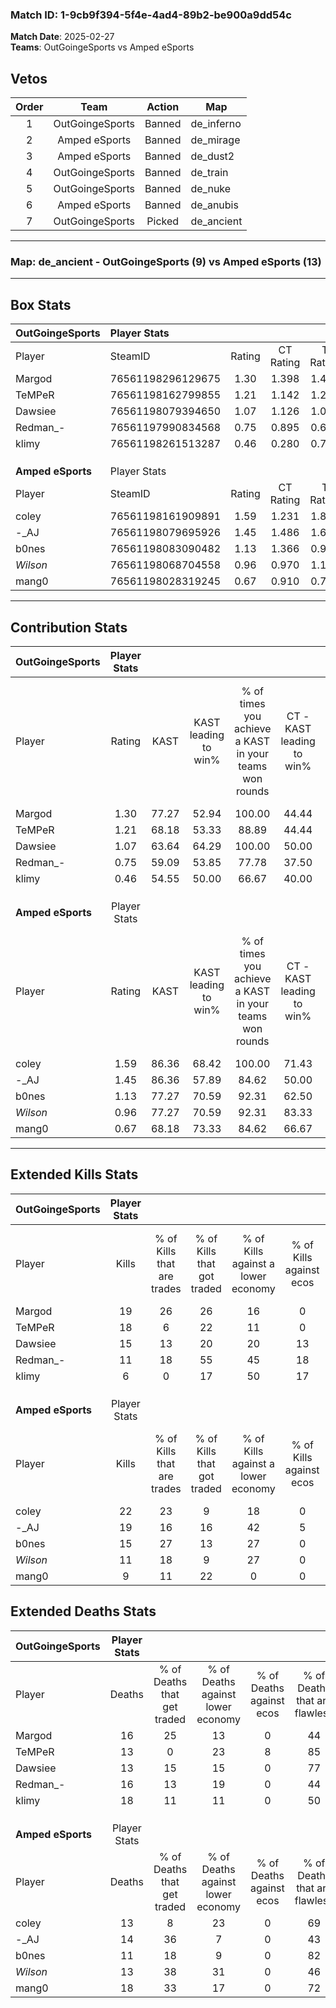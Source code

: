 ### Match ID: 1-9cb9f394-5f4e-4ad4-89b2-be900a9dd54c  
**Match Date**: 2025-02-27  
**Teams**: OutGoingeSports vs Amped eSports  

## Vetos  

| Order | Team | Action | Map |
| :---: | :--: | :----: | --- |
| 1 | OutGoingeSports | Banned | de_inferno |
| 2 | Amped eSports | Banned | de_mirage |
| 3 | Amped eSports | Banned | de_dust2 |
| 4 | OutGoingeSports | Banned | de_train |
| 5 | OutGoingeSports | Banned | de_nuke |
| 6 | Amped eSports | Banned | de_anubis |
| 7 | OutGoingeSports | Picked | de_ancient |

---  

### **Map**: de_ancient - OutGoingeSports (9) vs Amped eSports (13)  
---  

## Box Stats  

| **OutGoingeSports** | Player Stats      |        |           |          |       |       |       |         |        |      |     |
| :- | :- | :-: | :-: | :-: | :-: | :-: | :-: | :-: | :-: | :-: | :-: |
| Player              | SteamID           | Rating | CT Rating | T Rating | KAST  |  ADR  | Kills | Assists | Deaths | K/D  | HS% |
| Margod              | 76561198296129675 |  1.30  |   1.398   |  1.421   | 77.27 | 90.7  |  19   |    6    |   16   | 1.19 | 57  |
| TeMPeR              | 76561198162799855 |  1.21  |   1.142   |  1.234   | 68.18 | 75.8  |  18   |    3    |   13   | 1.38 | 66  |
| Dawsiee             | 76561198079394650 |  1.07  |   1.126   |  1.066   | 63.64 | 77.1  |  15   |    6    |   13   | 1.15 | 53  |
| Redman_-            | 76561197990834568 |  0.75  |   0.895   |  0.692   | 59.09 | 63.5  |  11   |    3    |   16   | 0.69 | 63  |
| klimy               | 76561198261513287 |  0.46  |   0.280   |  0.789   | 54.55 | 51.8  |   6   |    8    |   18   | 0.33 | 33  |
|                     |                   |        |           |          |       |       |       |         |        |      |     |
|                     |                   |        |           |          |       |       |       |         |        |      |     |
|                     |                   |        |           |          |       |       |       |         |        |      |     |
| **Amped eSports**   | Player Stats      |        |           |          |       |       |       |         |        |      |     |
| Player              | SteamID           | Rating | CT Rating | T Rating | KAST  |  ADR  | Kills | Assists | Deaths | K/D  | HS% |
| coley               | 76561198161909891 |  1.59  |   1.231   |  1.892   | 86.36 | 103.8 |  22   |    4    |   13   | 1.69 | 68  |
| -_AJ                | 76561198079695926 |  1.45  |   1.486   |  1.650   | 86.36 | 101.1 |  19   |    7    |   14   | 1.36 | 52  |
| b0nes               | 76561198083090482 |  1.13  |   1.366   |  0.985   | 77.27 | 56.4  |  15   |    1    |   11   | 1.36 | 60  |
| _Wilson_            | 76561198068704558 |  0.96  |   0.970   |  1.183   | 77.27 | 59.4  |  11   |    7    |   13   | 0.85 | 54  |
| mang0               | 76561198028319245 |  0.67  |   0.910   |  0.739   | 68.18 | 52.3  |   9   |    6    |   18   | 0.50 | 44  |
---  

## Contribution Stats  

| **OutGoingeSports** | Player Stats |       |                      |                                                        |                           |                                                             |                          |                                                            |
| :- | :-: | :-: | :-: | :-: | :-: | :-: | :-: | :-: |
| Player              |    Rating    | KAST  | KAST leading to win% | % of times you achieve a KAST in your teams won rounds | CT - KAST leading to win% | CT - % of times you achieve a KAST in your teams won rounds | T - KAST leading to win% | T - % of times you achieve a KAST in your teams won rounds |
| Margod              |     1.30     | 77.27 |        52.94         |                         100.00                         |           44.44           |                           100.00                            |          62.50           |                           100.00                           |
| TeMPeR              |     1.21     | 68.18 |        53.33         |                         88.89                          |           44.44           |                           100.00                            |          66.67           |                           80.00                            |
| Dawsiee             |     1.07     | 63.64 |        64.29         |                         100.00                         |           50.00           |                           100.00                            |          83.33           |                           100.00                           |
| Redman_-            |     0.75     | 59.09 |        53.85         |                         77.78                          |           37.50           |                            75.00                            |          80.00           |                           80.00                            |
| klimy               |     0.46     | 54.55 |        50.00         |                         66.67                          |           40.00           |                            50.00                            |          57.14           |                           80.00                            |
|                     |              |       |                      |                                                        |                           |                                                             |                          |                                                            |
|                     |              |       |                      |                                                        |                           |                                                             |                          |                                                            |
|                     |              |       |                      |                                                        |                           |                                                             |                          |                                                            |
| **Amped eSports**   | Player Stats |       |                      |                                                        |                           |                                                             |                          |                                                            |
| Player              |    Rating    | KAST  | KAST leading to win% | % of times you achieve a KAST in your teams won rounds | CT - KAST leading to win% | CT - % of times you achieve a KAST in your teams won rounds | T - KAST leading to win% | T - % of times you achieve a KAST in your teams won rounds |
| coley               |     1.59     | 86.36 |        68.42         |                         100.00                         |           71.43           |                           100.00                            |          66.67           |                           100.00                           |
| -_AJ                |     1.45     | 86.36 |        57.89         |                         84.62                          |           50.00           |                            80.00                            |          63.64           |                           87.50                            |
| b0nes               |     1.13     | 77.27 |        70.59         |                         92.31                          |           62.50           |                           100.00                            |          77.78           |                           87.50                            |
| _Wilson_            |     0.96     | 77.27 |        70.59         |                         92.31                          |           83.33           |                           100.00                            |          63.64           |                           87.50                            |
| mang0               |     0.67     | 68.18 |        73.33         |                         84.62                          |           66.67           |                            80.00                            |          77.78           |                           87.50                            |
---  

## Extended Kills Stats  

| **OutGoingeSports** | Player Stats |                            |                            |                                    |                         |                              |                                 |                                       |                    |           |
| :- | :-: | :-: | :-: | :-: | :-: | :-: | :-: | :-: | :-: | :-: |
| Player              |    Kills     | % of Kills that are trades | % of Kills that got traded | % of Kills against a lower economy | % of Kills against ecos | % of Kills that are flawless | % of Kills that are close duels | % of Kills that are assisted by flash | Pistol Round Kills | AWP Kills |
| Margod              |      19      |             26             |             26             |                 16                 |            0            |              42              |                5                |                  11                   |         2          |     0     |
| TeMPeR              |      18      |             6              |             22             |                 11                 |            0            |              72              |               11                |                   0                   |         6          |     3     |
| Dawsiee             |      15      |             13             |             20             |                 20                 |           13            |              60              |                7                |                   0                   |         0          |     0     |
| Redman_-            |      11      |             18             |             55             |                 45                 |           18            |              64              |                0                |                   0                   |         0          |     0     |
| klimy               |      6       |             0              |             17             |                 50                 |           17            |              67              |                0                |                   0                   |         0          |     0     |
|                     |              |                            |                            |                                    |                         |                              |                                 |                                       |                    |           |
|                     |              |                            |                            |                                    |                         |                              |                                 |                                       |                    |           |
|                     |              |                            |                            |                                    |                         |                              |                                 |                                       |                    |           |
| **Amped eSports**   | Player Stats |                            |                            |                                    |                         |                              |                                 |                                       |                    |           |
| Player              |    Kills     | % of Kills that are trades | % of Kills that got traded | % of Kills against a lower economy | % of Kills against ecos | % of Kills that are flawless | % of Kills that are close duels | % of Kills that are assisted by flash | Pistol Round Kills | AWP Kills |
| coley               |      22      |             23             |             9              |                 18                 |            0            |              59              |                0                |                   0                   |         3          |     0     |
| -_AJ                |      19      |             16             |             16             |                 42                 |            5            |              47              |                0                |                   5                   |         1          |     1     |
| b0nes               |      15      |             27             |             13             |                 27                 |            0            |              60              |                7                |                   7                   |         1          |     4     |
| _Wilson_            |      11      |             18             |             9              |                 27                 |            0            |              73              |                9                |                   9                   |         2          |     0     |
| mang0               |      9       |             11             |             22             |                 0                  |            0            |              33              |               11                |                   0                   |         0          |     0     |
## Extended Deaths Stats  

| **OutGoingeSports** | Player Stats |                             |                                   |                          |                               |                            |                           |               |
| :- | :-: | :-: | :-: | :-: | :-: | :-: | :-: | :-: |
| Player              |    Deaths    | % of Deaths that get traded | % of Deaths against lower economy | % of Deaths against ecos | % of Deaths that are flawless | % of Deaths that are close | % of Deaths while blinded | Deaths to AWP |
| Margod              |      16      |             25              |                13                 |            0             |              44               |             0              |             0             |       0       |
| TeMPeR              |      13      |              0              |                23                 |            8             |              85               |             0              |             0             |       3       |
| Dawsiee             |      13      |             15              |                15                 |            0             |              77               |             8              |             8             |       1       |
| Redman_-            |      16      |             13              |                19                 |            0             |              44               |             6              |             0             |       0       |
| klimy               |      18      |             11              |                11                 |            0             |              50               |             6              |            11             |       1       |
|                     |              |                             |                                   |                          |                               |                            |                           |               |
|                     |              |                             |                                   |                          |                               |                            |                           |               |
|                     |              |                             |                                   |                          |                               |                            |                           |               |
| **Amped eSports**   | Player Stats |                             |                                   |                          |                               |                            |                           |               |
| Player              |    Deaths    | % of Deaths that get traded | % of Deaths against lower economy | % of Deaths against ecos | % of Deaths that are flawless | % of Deaths that are close | % of Deaths while blinded | Deaths to AWP |
| coley               |      13      |              8              |                23                 |            0             |              69               |             8              |             0             |       1       |
| -_AJ                |      14      |             36              |                 7                 |            0             |              43               |             7              |            14             |       0       |
| b0nes               |      11      |             18              |                 9                 |            0             |              82               |             0              |             0             |       0       |
| _Wilson_            |      13      |             38              |                31                 |            0             |              46               |             8              |             0             |       2       |
| mang0               |      18      |             33              |                17                 |            0             |              72               |             6              |             0             |       0       |

